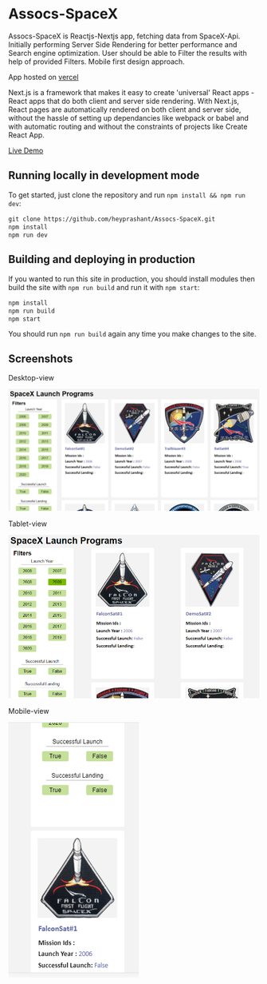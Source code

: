 # Assocs-SpaceX



Assocs-SpaceX is Reactjs-Nextjs app, fetching data from SpaceX-Api. Initially performing Server Side Rendering for better performance and Search engine optimization.
User should be able to Filter the results with help of provided Filters. Mobile first design approach.

App hosted on [vercel](https://vercel.com/)

Next.js is a framework that makes it easy to create 'universal' React apps - React apps that do both client and server side rendering.
With Next.js, React pages are automatically rendered on both client and server side, without the hassle of setting up dependancies like webpack or babel and with automatic routing and without the constraints of projects like Create React App.

[Live Demo](https://assocs-space-x.vercel.app/)
## Running locally in development mode
To get started, just clone the repository and run ```npm install && npm run dev```:
```
git clone https://github.com/heyprashant/Assocs-SpaceX.git
npm install
npm run dev
```

## Building and deploying in production
If you wanted to run this site in production, you should install modules then build the site with ```npm run build``` and run it with ```npm start```:
```
npm install
npm run build
npm start
```
You should run ```npm run build``` again any time you make changes to the site.

## Screenshots

Desktop-view

<img src="Screenshots/desktop%20view.PNG"  width = "1000px"/>

Tablet-view

<img src="Screenshots/tablet%20view.PNG"  width = "800px"/>

Mobile-view

<img src="Screenshots/mobile%20view.PNG"  />


